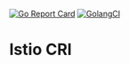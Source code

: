 [![Go Report Card](https://goreportcard.com/badge/github.com/istio/cri)](https://goreportcard.com/report/github.com/istio/cri)
[![GolangCI](https://golangci.com/badges/github.com/istio/cri.svg)](https://golangci.com/r/github.com/istio/cri)

# Istio CRI
